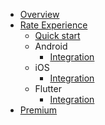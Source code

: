 <!-- docs/_sidebar.md -->

* [Overview](/)
* [Rate Experience](/)
  * [Quick start](quick-start.md)
  * Android
    * [Integration](android.md)
  * iOS
    * [Integration](ios.md)
  * Flutter
    * [Integration](flutter.md)
* [Premium](/)
